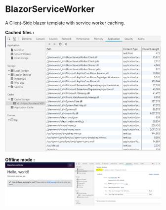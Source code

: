 # BlazorServiceWorker
A Client-Side blazor template with service worker caching.

**Cached files :**\
![alt text](https://raw.githubusercontent.com/roboriaan/BlazorServiceWorker/master/c1.JPG)

**Offline mode :**\
![alt text](https://raw.githubusercontent.com/roboriaan/BlazorServiceWorker/master/c2.JPG)


